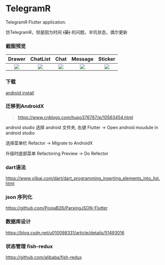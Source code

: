 # TelegramR

TelegramR Flutter application.

仿TelegramR，但是因为时间 ~~(菜)~~ 的问题，半坑状态，偶尔更新

### 截图预览

Drawer | ChatList | Chat | Message | Sticker 
:-: | :-: | :-: | :-: | :-:
![](https://ws1.sinaimg.cn/large/006nOlwNly1g934fwjnq6j30u01t07i7.jpg) | ![](https://ws1.sinaimg.cn/large/006nOlwNly1g934fw76n5j30u01t0429.jpg) | ![](https://ws1.sinaimg.cn/large/006nOlwNly1g934fz8zz8j30u01t0h3v.jpg) | ![](https://ws1.sinaimg.cn/large/006nOlwNly1g934fz9jfsj30u01t07qv.jpg) | ![](https://ws1.sinaimg.cn/large/006nOlwNly1g934fy4ac7j30u01t07le.jpg) | 


### 下载

[android install](https://github.com/telegramr/TelegramR-Flutter/releases/download/1.0.0/com.telegramr.telegramr.apk)


### 迁移到AndroidX

> https://www.cnblogs.com/hupo376787/p/10563454.html

android studio 选择 android 文件夹, 右键 Flutter -> Open android moudule in android studio

选择菜单栏 Refactor -> Migrate to AndroidX

升级时底部菜单 Refactoring Preview -> Do Refector


### dart语法

https://www.yiibai.com/dart/dart_programming_inserting_elements_into_list.html

### json 序列化

https://github.com/PoojaB26/ParsingJSON-Flutter

### 数据库设计

https://blog.csdn.net/u010098331/article/details/51493016

### 状态管理 fish-redux

https://github.com/alibaba/fish-redux
